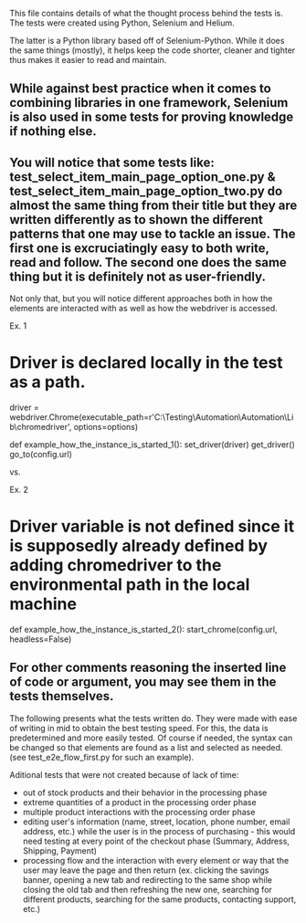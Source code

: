 This file contains details of what the thought process behind the tests is.
The tests were created using Python, Selenium and Helium.

The latter is a Python library based off of Selenium-Python. While it does the same things (mostly),
it helps keep the code shorter, cleaner and tighter thus makes it easier to read and maintain.

While against best practice when it comes to combining libraries in one framework,
Selenium is also used in some tests for proving knowledge if nothing else.
----------------------------------------
You will notice that some tests like:
test_select_item_main_page_option_one.py
&
test_select_item_main_page_option_two.py
do almost the same thing from their title but they are written differently as to shown the different
patterns that one may use to tackle an issue. The first one is excruciatingly easy to both write, read and follow.
The second one does the same thing but it is definitely not as user-friendly.
----------------------------------------
Not only that, but you will notice different approaches both in how the elements are interacted with
as well as how the webdriver is accessed.

Ex. 1
# Driver is declared locally in the test as a path.

driver = webdriver.Chrome(executable_path=r'C:\Testing\Automation\Automation\Lib\chromedriver', options=options)

def example_how_the_instance_is_started_1():
    set_driver(driver)
    get_driver()
    go_to(config.url)

vs.

Ex. 2
# Driver variable is not defined since it is supposedly already defined by adding chromedriver to the environmental path in the local machine

def example_how_the_instance_is_started_2():
    start_chrome(config.url, headless=False)

For other comments reasoning the inserted line of code or argument, you may see them in the tests themselves.
-----------------------------------
The following presents what the tests written do. They were made with ease of writing in mid to obtain the best testing speed.
For this, the data is predetermined and more easily tested. Of course if needed, the syntax can be changed so that elements are found as a list and selected as needed. (see test_e2e_flow_first.py for such an example).



Aditional tests that were not created because of lack of time:
- out of stock products and their behavior in the processing phase
- extreme quantities of a product in the processing order phase
- multiple product interactions with the processing order phase
- editing user's information (name, street, location, phone number, email address, etc.) while the user is in the process of purchasing - this would need testing at every
 point of the checkout phase (Summary, Address, Shipping, Payment)
- processing flow and the interaction with every element or way that the user may leave the page and then return (ex. clicking the savings banner, opening a new tab and redirecting to the same shop while closing the old tab and then refreshing the new one, searching for different products, searching for the same products, contacting support, etc.)
